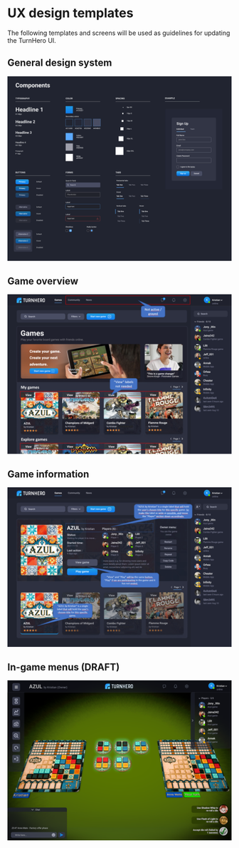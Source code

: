 # UX design templates
The following templates and screens will be used as guidelines for updating the TurnHero UI.

## General design system
![Design system](basic-ui-design-system.png)

## Game overview
![Game overview](ux-welcome-overview.png)

## Game information
![Specific game information](ux-specific-game.png)

## In-game menus (DRAFT)
![In-game UX DRAFT](ux-ingame-draft1.png)